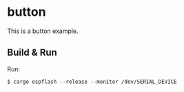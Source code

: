 # button

This is a button example.

## Build & Run

Run:

```console
$ cargo espflash --release --monitor /dev/SERIAL_DEVICE
```
